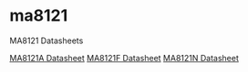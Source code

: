 # ma8121

MA8121 Datasheets

[MA8121A Datasheet](MA8121A-MOAI.pdf)
[MA8121F Datasheet](MA8121F-MOAI.pdf)
[MA8121N Datasheet](MA8121N-MOAI.pdf)
